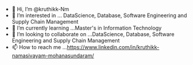 - 👋 Hi, I’m @kruthikk-Nm
- 👀 I’m interested in ... DataScience, Database, Software Engineering and Supply Chain Management 
- 🌱 I’m currently learning ...Master's in Information Technology 
- 💞️ I’m looking to collaborate on ...DataScience, Database, Software Engineering and Supply Chain Management 
- 📫 How to reach me ...https://www.linkedin.com/in/kruthikk-namasivayam-mohanasundaram/

<!---
kruthikk-Nm/kruthikk-Nm is a ✨ special ✨ repository because its `README.md` (this file) appears on your GitHub profile.
You can click the Preview link to take a look at your changes.
--->
